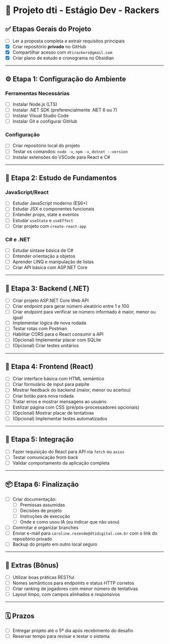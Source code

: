 # 🧠 Projeto dti - Estágio Dev - Rackers

## ✅ Etapas Gerais do Projeto

- [ ] Ler a proposta completa e extrair requisitos principais
- [x] Criar repositório **privado** no GitHub
- [x] Compartilhar acesso com `dtirackers@gmail.com`
- [x] Criar plano de estudo e cronograma no Obsidian

---

## ⚙️ Etapa 1: Configuração do Ambiente

### Ferramentas Necessárias
- [ ] Instalar Node.js (LTS)
- [ ] Instalar .NET SDK (preferencialmente .NET 6 ou 7)
- [ ] Instalar Visual Studio Code
- [ ] Instalar Git e configurar GitHub

### Configuração
- [ ] Criar repositório local do projeto
- [ ] Testar os comandos: `node -v`, `npm -v`, `dotnet --version`
- [ ] Instalar extensões do VSCode para React e C#

---

## 📘 Etapa 2: Estudo de Fundamentos

### JavaScript/React
- [ ] Estudar JavaScript moderno (ES6+)
- [ ] Estudar JSX e componentes funcionais
- [ ] Entender props, state e eventos
- [ ] Estudar `useState` e `useEffect`
- [ ] Criar projeto com `create-react-app`

### C# e .NET
- [ ] Estudar sintaxe básica de C#
- [ ] Entender orientação a objetos
- [ ] Aprender LINQ e manipulação de listas
- [ ] Criar API básica com ASP.NET Core

---

## 🧩 Etapa 3: Backend (.NET)

- [ ] Criar projeto ASP.NET Core Web API
- [ ] Criar endpoint para gerar número aleatório entre 1 e 100
- [ ] Criar endpoint para verificar se número informado é maior, menor ou igual
- [ ] Implementar lógica de nova rodada
- [ ] Testar rotas com Postman
- [ ] Habilitar CORS para o React consumir a API
- [ ] (Opcional) Implementar placar com SQLite
- [ ] (Opcional) Criar testes unitários

---

## 🧱 Etapa 4: Frontend (React)

- [ ] Criar interface básica com HTML semântico
- [ ] Criar formulário de input para palpite
- [ ] Mostrar feedback do backend (maior, menor ou acertou)
- [ ] Criar botão para nova rodada
- [ ] Tratar erros e mostrar mensagens ao usuário
- [ ] Estilizar página com CSS (pré/pós-processadores opcionais)
- [ ] (Opcional) Mostrar placar de tentativas
- [ ] (Opcional) Implementar testes automatizados

---

## 🔗 Etapa 5: Integração

- [ ] Fazer requisição do React para API via `fetch` ou `axios`
- [ ] Testar comunicação front-back
- [ ] Validar comportamento da aplicação completa

---

## 📦 Etapa 6: Finalização

- [ ] Criar documentação:
  - [ ] Premissas assumidas
  - [ ] Decisões de projeto
  - [ ] Instruções de execução
  - [ ] Onde e como usou IA (ou indicar que não usou)
- [ ] Commitar e organizar branches
- [ ] Enviar e-mail para `caroline.rezende@dtidigital.com.br` com o link do repositório privado
- [ ] Backup do projeto em outro local seguro

---

## 🏁 Extras (Bônus)

- [ ] Utilizar boas práticas RESTful
- [ ] Nomes semânticos para endpoints e status HTTP corretos
- [ ] Criar ranking de jogadores com menor número de tentativas
- [ ] Layout limpo, com campos alinhados e responsivos

---

## 🗓️ Prazos

- [ ] Entregar projeto até o 5º dia após recebimento do desafio
- [ ] Reservar tempo para revisar e testar o sistema
